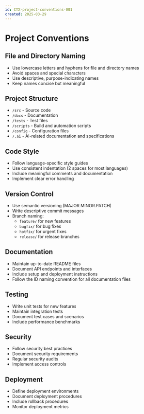 ```yaml
---
id: CTX-project-conventions-001
created: 2025-03-29
---
```


# Project Conventions <!-- SPEC-001 -->

## File and Directory Naming <!-- SPEC-002 -->
- Use lowercase letters and hyphens for file and directory names
- Avoid spaces and special characters
- Use descriptive, purpose-indicating names
- Keep names concise but meaningful

## Project Structure <!-- SPEC-003 -->
- `/src` - Source code
- `/docs` - Documentation
- `/tests` - Test files
- `/scripts` - Build and automation scripts
- `/config` - Configuration files
- `/.ai` - AI-related documentation and specifications

## Code Style <!-- SPEC-004 -->
- Follow language-specific style guides
- Use consistent indentation (2 spaces for most languages)
- Include meaningful comments and documentation
- Implement clear error handling

## Version Control <!-- SPEC-005 -->
- Use semantic versioning (MAJOR.MINOR.PATCH)
- Write descriptive commit messages
- Branch naming:
  - `feature/` for new features
  - `bugfix/` for bug fixes
  - `hotfix/` for urgent fixes
  - `release/` for release branches

## Documentation <!-- SPEC-006 -->
- Maintain up-to-date README files
- Document API endpoints and interfaces
- Include setup and deployment instructions
- Follow the ID naming convention for all documentation files

## Testing <!-- SPEC-007 -->
- Write unit tests for new features
- Maintain integration tests
- Document test cases and scenarios
- Include performance benchmarks

## Security <!-- SPEC-008 -->
- Follow security best practices
- Document security requirements
- Regular security audits
- Implement access controls

## Deployment <!-- SPEC-009 -->
- Define deployment environments
- Document deployment procedures
- Include rollback procedures
- Monitor deployment metrics